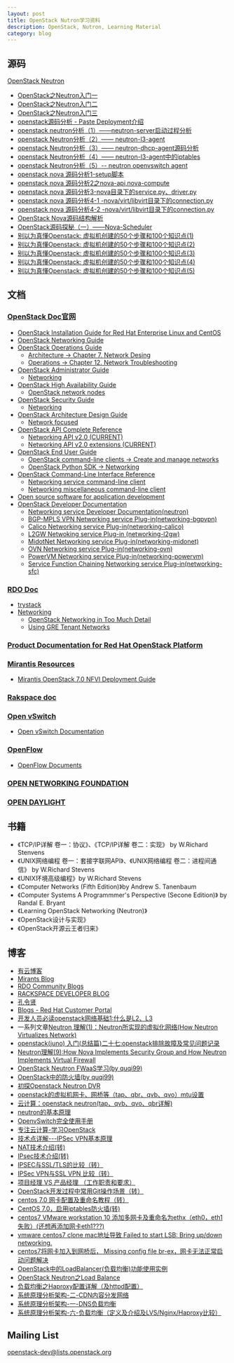 ```yaml
---
layout: post
title: OpenStack Nutron学习资料
description: OpenStack, Nutron, Learning Material
category: blog
---
```


## 源码
[OpenStack Neutron](https://github.com/openstack/neutron)

* [OpenStack之Neutron入门一](http://www.aboutyun.com/forum.php?mod=viewthread&tid=9523&highlight=Neutron%2B%2B%C8%EB%C3%C5)
* [OpenStack之Neutron入门二](http://www.aboutyun.com/thread-9517-1-1.html)
* [OpenStack之Neutron入门三](http://www.aboutyun.com/thread-9537-1-1.html)
* [openstack源码分析 - Paste Deployment介绍 ](http://blog.chinaunix.net/uid-20940095-id-4105407.html)
* [openstack neutron分析（1）——neutron-server启动过程分析 ](http://www.aboutyun.com/thread-9527-1-1.html)
* [openstack Neutron分析（2）—— neutron-l3-agent](http://www.aboutyun.com/thread-9529-1-1.html)
* [openstack Neutron分析（3）—— neutron-dhcp-agent源码分析](http://www.aboutyun.com/thread-9533-1-1.html)
* [openstack Neutron分析（4）—— neutron-l3-agent中的iptables ](http://www.aboutyun.com/thread-9536-1-1.html)
* [openstack Neutron分析（5）-- neutron openvswitch agent ](http://www.aboutyun.com/thread-9538-1-1.html)
* [openstack nova 源码分析1-setup脚本 ](http://www.aboutyun.com/thread-10090-1-1.html)
* [openstack nova 源码分析2之nova-api,nova-compute](http://www.aboutyun.com/thread-10091-1-1.html)
* [openstack nova 源码分析3-nova目录下的service.py、driver.py](http://www.aboutyun.com/thread-10092-1-1.html)
* [openstack nova 源码分析4-1 -nova/virt/libvirt目录下的connection.py ](http://www.aboutyun.com/thread-10094-1-1.html)
* [openstack nova 源码分析4-2 -nova/virt/libvirt目录下的connection.py ](http://www.aboutyun.com/thread-10095-1-1.html)
* [OpenStack Nova源码结构解析 ](http://www.aboutyun.com/thread-10105-1-1.html)
* [ OpenStack源码探秘（一）——Nova-Scheduler](http://blog.csdn.net/networm3/article/details/8783667?utm_source=tuicool&utm_medium=referral)
* [别以为真懂Openstack: 虚拟机创建的50个步骤和100个知识点(1)](http://www.sxt.cn/u/756/blog/2780)
* [别以为真懂Openstack: 虚拟机创建的50个步骤和100个知识点(2)](http://www.sxt.cn/u/756/blog/2778)
* [别以为真懂Openstack: 虚拟机创建的50个步骤和100个知识点(3)](http://www.sxt.cn/u/756/blog/2797)
* [别以为真懂Openstack: 虚拟机创建的50个步骤和100个知识点(4)](http://www.sxt.cn/u/756/blog/2798)
* [别以为真懂Openstack: 虚拟机创建的50个步骤和100个知识点(5)](http://blog.csdn.net/xiangpingli/article/details/47857123)

## 文档
### [OpenStack Doc官网](http://docs.openstack.org)

* [OpenStack Installation Guide for Red Hat Enterprise Linux and CentOS](http://docs.openstack.org/mitaka/install-guide-rdo/)
* [OpenStack Networking Guide](http://docs.openstack.org/mitaka/networking-guide/)
* [OpenStack Operations Guide](http://docs.openstack.org/openstack-ops/content/)
	* [Architecture -> Chapter 7. Network Desing](http://docs.openstack.org/openstack-ops/content/network_design.html)
	* [Operations -> Chapter 12. Network Troubleshooting](http://docs.openstack.org/openstack-ops/content/network_troubleshooting.html)
* [OpenStack Administrator Guide](http://docs.openstack.org/admin-guide/)
	* [Networking](http://docs.openstack.org/admin-guide/networking.html)
* [OpenStack High Availability Guide](http://docs.openstack.org/ha-guide/)
	* [OpenStack network nodes](http://docs.openstack.org/ha-guide/networking-ha.html)
* [OpenStack Security Guide](http://docs.openstack.org/security-guide/)
	* [Networking](http://docs.openstack.org/security-guide/networking.html)
* [OpenStack Architecture Design Guide](http://docs.openstack.org/arch-design/)
	* [Network focused](http://docs.openstack.org/arch-design/network-focus.html)
* [OpenStack API Complete Reference](http://developer.openstack.org/api-ref.html)
	* [Networking API v2.0 (CURRENT)](http://developer.openstack.org/api-ref-networking-v2.html)
	* [Networking API v2.0 extensions (CURRENT)](http://developer.openstack.org/api-ref-networking-v2-ext.html)
* [OpenStack End User Guide](http://docs.openstack.org/user-guide/)
	* [OpenStack command-line clients -> Create and manage networks](http://docs.openstack.org/user-guide/cli_create_and_manage_networks.html)
	* [OpenStack Python SDK -> Networking](http://docs.openstack.org/user-guide/sdk_neutron_apis.html)
* [OpenStack Command-Line Interface Reference](http://docs.openstack.org/cli-reference/)
	* [Networking service command-line client](http://docs.openstack.org/cli-reference/neutron.html)
	* [Networking miscellaneous command-line client](http://docs.openstack.org/cli-reference/neutron-misc.html)
* [Open source software for application development](http://developer.openstack.org)
* [OpenStack Developer Documentation](http://docs.openstack.org/developer/openstack-projects.html)
	* [Networking service Developer Documentation(neutron)](http://docs.openstack.org/developer/neutron/)
	* [BGP-MPLS VPN Networking service Plug-in(networking-bgpvpn)](http://docs.openstack.org/developer/networking-bgpvpn/)
	* [Calico Networking service Plug-in(networking-calico)](http://docs.openstack.org/developer/networking-calico/)
	* [L2GW Netwoking service Plug-in (networking-l2gw)](http://docs.openstack.org/developer/networking-l2gw/)
	* [MidotNet Networking service Plug-in(networking-midonet)](http://docs.openstack.org/developer/networking-midonet/)
	* [OVN Networking service Plug-in(networking-ovn)](http://docs.openstack.org/developer/networking-ovn/)
	* [PowerVM Networking service Plug-in(networking-powervm)](http://docs.openstack.org/developer/networking-powervm/)
	* [Service Function Chaining Networking service Plug-in(networking-sfc)](http://docs.openstack.org/developer/networking-sfc/)

### [RDO Doc](https://www.rdoproject.org/documentation/)

* [trystack](http://trystack.org)
* [Networking](https://www.rdoproject.org/documentation/networking/)
	* [OpenStack Networking in Too Much Detail](https://www.rdoproject.org/networking/networking-in-too-much-detail/)
	* [Using GRE Tenant Networks](https://www.rdoproject.org/networking/using-gre-tenant-networks/)

### [Product Documentation for Red Hat OpenStack Platform](https://access.redhat.com/documentation/en/red-hat-openstack-platform/)

### [Mirantis Resources](https://www.mirantis.com/openstack-resources/)

* [Mirantis OpenStack 7.0 NFVI Deployment Guide](https://content.mirantis.com/MOS-7-NFVI-Whitepaper-Landing-Page.html)
		
### [Rakspace doc](http://docs.rackspace.com)

### [Open vSwitch](http://openvswitch.org)

* [Open vSwitch Documentation](http://openvswitch.org/support/)

### [OpenFlow](http://archive.openflow.org)

* [OpenFlow Documents](http://archive.openflow.org/wp/documents/)

### [OPEN NETWORKING FOUNDATION](https://www.opennetworking.org/)

### [OPEN DAYLIGHT](https://www.opendaylight.org)

## 书籍
* 《TCP/IP详解 卷一：协议》、《TCP/IP详解 卷二：实现》 by W.Richard Stenvens
* 《UNIX网络编程 卷一：套接字联网API》、《UNIX网络编程 卷二：进程间通信》 by W.Richard Stevens
* 《UNIX环境高级编程》by W.Richard Stevens
* 《Computer Networks (Fifth Edition)》by Andrew S. Tanenbaum
* 《Computer Systems A Programmmer's Perspective (Secone Edition)》 by Randal E. Bryant
* 《Learning OpenStack Networking (Neutron)》
* 《OpenStack设计与实现》
* 《OpenStack开源云王者归来》

## 博客
* [有云博客](https://www.ustack.com/about/blog/)
* [Mirants Blog](https://www.mirantis.com/blog/)
* [RDO Community Blogs](http://techs.enovance.com)
* [RACKSPACE DEVELOPER BLOG](https://developer.rackspace.com/blog/)
* [孔令贤](http://lingxiankong.github.io)
* [Blogs - Red Hat Customer Portal](https://access.redhat.com/blogs/)
* [开发人员必读openstack网络基础1:什么是L2、L3](http://www.aboutyun.com/forum.php?mod=viewthread&tid=9647&highlight=%BF%AA%B7%A2%C8%CB)
* 一系列文章[Neutron 理解(1)：Neutron所实现的虚拟化网络(How Neutron Virtualizes Network)](http://www.cnblogs.com/sammyliu/p/4622563.html)
* [openstack(juno) 入门(总结篇)二十七:openstack排除故障及常见问题记录](http://www.aboutyun.com/thread-11718-1-1.html)
* [Neutron理解(9):How Nova Implements Security Group and How Neutron Implements Virtual Firewall](http://www.cnblogs.com/sammyliu/p/4675991.html)
* [OpenStack Neutron FWaaS学习(by quqi99)](http://blog.csdn.net/quqi99/article/details/9163469)
* [OpenStack中的防火墙(by quqi99)](http://blog.csdn.net/quqi99/article/details/7447233)
* [初探Openstack Neutron DVR](http://www.sxt.cn/u/756/blog/3168)
* [openstack的虚拟机网卡、网桥等（tap、qbr、qvb、qvo）mtu设置](http://my.oschina.net/tantexian/blog/648973?fromerr=DOzA8FMf)
* [云计算：openstack neutron(tap、qvb、qvo、qbr详解) ](http://blog.chinaunix.net/uid-7374279-id-5096216.html)
* [neutron的基本原理](http://www.cnblogs.com/popsuper1982/p/3800233.html)
* [OpenvSwitch完全使用手册](http://my.oschina.net/tantexian/blog/648965?fromerr=ZkIfFQ0j)
* [专注云计算-学习OpenStack](http://www.cnblogs.com/sammyliu/category/636967.html)
* [技术点详解---IPSec VPN基本原理](http://www.cnblogs.com/phoenixzq/archive/2013/05/18/3085366.html)
* [NAT技术介绍(转)](http://my.oschina.net/tantexian/blog/648957?fromerr=qrqJiZS3)
* [IPsec技术介绍(转)](http://my.oschina.net/tantexian/blog/648955?fromerr=pN2o73uW)
* [IPSEC与SSL/TLS的比较（转）](http://my.oschina.net/tantexian/blog/648954?fromerr=VtjD9AqD)
* [IPSec VPN与SSL VPN 比较（转）](http://my.oschina.net/tantexian/blog/648956?fromerr=1xXbamre)
* [项目经理 VS 产品经理 （工作职责和要求）](http://my.oschina.net/tantexian/blog/648907?fromerr=v7EQePQK)
* [OpenStack开发过程中常用Git操作场景（转）](http://my.oschina.net/tantexian/blog/645113?fromerr=tyJoT3Vo)
* [centos 7.0 网卡配置及重命名教程（转）](http://my.oschina.net/tantexian/blog/634534?fromerr=y0mtbX9s)
* [CentOS 7.0，启用iptables防火墙(转)](http://my.oschina.net/tantexian/blog/634533?fromerr=CdMKx3rA)
* [centos7 VMware workstation 10 添加多网卡及重命名为ethx（eth0，eth1失败）(还想再添加网卡eth1???)
](http://my.oschina.net/tantexian/blog/634532?fromerr=8sIGSqmD)
* [vmware centos7 clone mac地址导致 Failed to start LSB: Bring up/down networking.](http://my.oschina.net/tantexian/blog/634529?fromerr=smfHcI90)
* [centos7将网卡加入到网桥后， Missing config file br-ex，网卡无法正常启动问题解决](http://my.oschina.net/tantexian/blog/634528?fromerr=TISUHsxt)
* [OpenStack中的LoadBalancer(负载均衡)功能使用实例](http://www.cnblogs.com/biangbiang/archive/2013/05/29/3105900.html)
* [OpenStack Neutron之Load Balance](http://www.ibm.com/developerworks/cn/cloud/library/1506_xiaohh_openstacklb/)
* [负载均衡之Haproxy配置详解（及httpd配置）](http://my.oschina.net/tantexian/blog/626174?fromerr=mQOuYt6U)
* [系统原理分析架构-二-CDN内容分发网络](http://my.oschina.net/tantexian/blog/626173?fromerr=7CmzQSa5)
* [系统原理分析架构-一-DNS负载均衡](http://my.oschina.net/tantexian/blog/626171?fromerr=zgUMAoCy)
* [系统原理分析架构-六-负载均衡（定义及介绍及LVS/Nginx/Haproxy比较）](http://my.oschina.net/tantexian/blog/626170?fromerr=2D6S9DyZ)

## Mailing List
openstack-dev@lists.openstack.org
